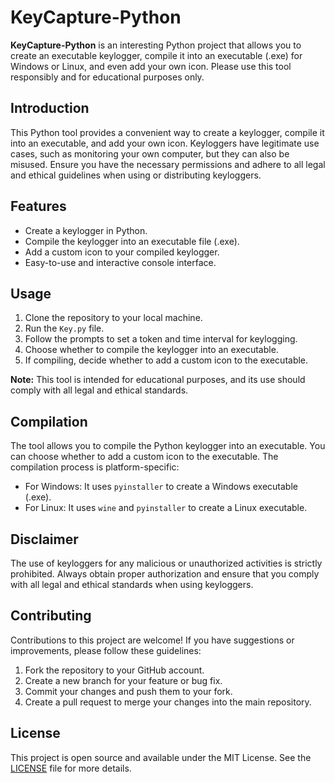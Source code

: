 # KeyCapture-Python

**KeyCapture-Python** is an interesting Python project that allows you to create an executable keylogger, compile it into an executable (.exe) for Windows or Linux, and even add your own icon. Please use this tool responsibly and for educational purposes only.

## Introduction

This Python tool provides a convenient way to create a keylogger, compile it into an executable, and add your own icon. Keyloggers have legitimate use cases, such as monitoring your own computer, but they can also be misused. Ensure you have the necessary permissions and adhere to all legal and ethical guidelines when using or distributing keyloggers.

## Features

- Create a keylogger in Python.
- Compile the keylogger into an executable file (.exe).
- Add a custom icon to your compiled keylogger.
- Easy-to-use and interactive console interface.

## Usage

1. Clone the repository to your local machine.
2. Run the `Key.py` file.
3. Follow the prompts to set a token and time interval for keylogging.
4. Choose whether to compile the keylogger into an executable.
5. If compiling, decide whether to add a custom icon to the executable.

**Note:** This tool is intended for educational purposes, and its use should comply with all legal and ethical standards.

## Compilation

The tool allows you to compile the Python keylogger into an executable. You can choose whether to add a custom icon to the executable. The compilation process is platform-specific:

- For Windows: It uses `pyinstaller` to create a Windows executable (.exe).
- For Linux: It uses `wine` and `pyinstaller` to create a Linux executable.

## Disclaimer

The use of keyloggers for any malicious or unauthorized activities is strictly prohibited. Always obtain proper authorization and ensure that you comply with all legal and ethical standards when using keyloggers.

## Contributing

Contributions to this project are welcome! If you have suggestions or improvements, please follow these guidelines:

1. Fork the repository to your GitHub account.
2. Create a new branch for your feature or bug fix.
3. Commit your changes and push them to your fork.
4. Create a pull request to merge your changes into the main repository.

## License

This project is open source and available under the MIT License. See the [LICENSE](LICENSE) file for more details.
